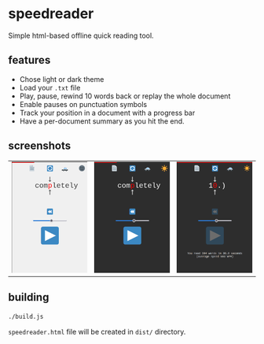 # speedreader
Simple html-based offline quick reading tool.
## features
* Chose light or dark theme
* Load your `.txt` file
* Play, pause, rewind 10 words back or replay the whole document
* Enable pauses on punctuation symbols
* Track your position in a document with a progress bar
* Have a per-document summary as you hit the end.

## screenshots
<table align='center'>
<t0>
  <td><img src="assets/im1.png" height: auto></td>
  <td><img src="assets/im2.png" height: auto></td>
  <td><img src="assets/im3.png" height: auto></td>
</tr>
</table>

## building
```sh
./build.js
```
`speedreader.html` file will be created in `dist/` directory.